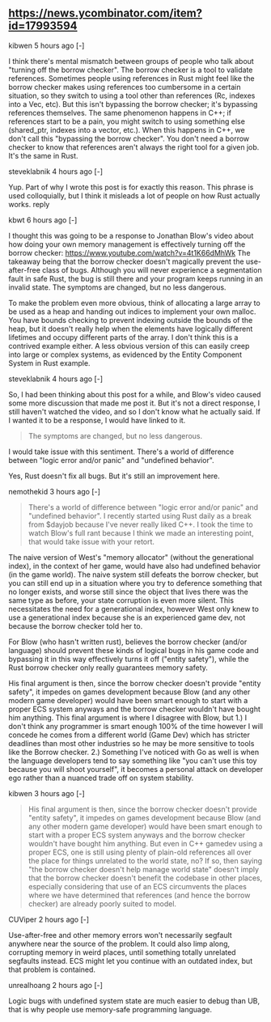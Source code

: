 ## https://news.ycombinator.com/item?id=17993594	

kibwen 5 hours ago [-]

I think there's mental mismatch between groups of people who talk about "turning off the borrow checker". The borrow checker is a tool to validate references. Sometimes people using references in Rust might feel like the borrow checker makes using references too cumbersome in a certain situation, so they switch to using a tool other than references (Rc, indexes into a Vec, etc). But this isn't bypassing the borrow checker; it's bypassing references themselves. The same phenomenon happens in C++; if references start to be a pain, you might switch to using something else (shared_ptr, indexes into a vector, etc.).
When this happens in C++, we don't call this "bypassing the borrow checker". You don't need a borrow checker to know that references aren't always the right tool for a given job. It's the same in Rust.
	
steveklabnik 4 hours ago [-]

Yup. Part of why I wrote this post is for exactly this reason. This phrase is used colloquially, but I think it misleads a lot of people on how Rust actually works.
reply

	
kbwt 6 hours ago [-]

I thought this was going to be a response to Jonathan Blow's video about how doing your own memory management is effectively turning off the borrow checker: https://www.youtube.com/watch?v=4t1K66dMhWk
The takeaway being that the borrow checker doesn't magically prevent the use-after-free class of bugs. Although you will never experience a segmentation fault in safe Rust, the bug is still there and your program keeps running in an invalid state. The symptoms are changed, but no less dangerous.

To make the problem even more obvious, think of allocating a large array to be used as a heap and handing out indices to implement your own malloc. You have bounds checking to prevent indexing outside the bounds of the heap, but it doesn't really help when the elements have logically different lifetimes and occupy different parts of the array. I don't think this is a contrived example either. A less obvious version of this can easily creep into large or complex systems, as evidenced by the Entity Component System in Rust example.

steveklabnik 4 hours ago [-]

So, I had been thinking about this post for a while, and Blow's video caused some more discussion that made me post it. But it's not a direct response, I still haven't watched the video, and so I don't know what he actually said. If I wanted it to be a response, I would have linked to it.
> The symptoms are changed, but no less dangerous.

I would take issue with this sentiment. There's a world of difference between "logic error and/or panic" and "undefined behavior".

Yes, Rust doesn't fix all bugs. But it's still an improvement here.

nemothekid 3 hours ago [-]

>There's a world of difference between "logic error and/or panic" and "undefined behavior".
I recently started using Rust daily as a break from $dayjob because I've never really liked C++. I took the time to watch Blow's full rant because I think we made an interesting point, that would take issue with your retort.

The naive version of West's "memory allocator" (without the generational index), in the context of her game, would have also had undefined behavior (in the game world). The naive system still defeats the borrow checker, but you can still end up in a situation where you try to deference something that no longer exists, and worse still since the object that lives there was the same type as before, your state corruption is even more silent. This necessitates the need for a generational index, however West only knew to use a generational index because she is an experienced game dev, not because the borrow checker told her to.

For Blow (who hasn't written rust), believes the borrow checker (and/or language) should prevent these kinds of logical bugs in his game code and bypassing it in this way effectively turns it off ("entity safety"), while the Rust borrow checker only really guarantees memory safety.

His final argument is then, since the borrow checker doesn't provide "entity safety", it impedes on games development because Blow (and any other modern game developer) would have been smart enough to start with a proper ECS system anyways and the borrow checker wouldn't have bought him anything. This final argument is where I disagree with Blow, but 1.) I don't think any programmer is smart enough 100% of the time however I will concede he comes from a different world (Game Dev) which has stricter deadlines than most other industries so he may be more sensitive to tools like the Borrow checker. 2.) Something I've noticed with Go as well is when the language developers tend to say something like "you can't use this toy because you will shoot yourself", it becomes a personal attack on developer ego rather than a nuanced trade off on system stability.


kibwen 3 hours ago [-]

> His final argument is then, since the borrow checker doesn't provide "entity safety", it impedes on games development because Blow (and any other modern game developer) would have been smart enough to start with a proper ECS system anyways and the borrow checker wouldn't have bought him anything.
But even in C++ gamedev using a proper ECS, one is still using plenty of plain-old references all over the place for things unrelated to the world state, no? If so, then saying "the borrow checker doesn't help manage world state" doesn't imply that the borrow checker doesn't benefit the codebase in other places, especially considering that use of an ECS circumvents the places where we have determined that references (and hence the borrow checker) are already poorly suited to model.

CUViper 2 hours ago [-]

Use-after-free and other memory errors won't necessarily segfault anywhere near the source of the problem. It could also limp along, corrupting memory in weird places, until something totally unrelated segfaults instead.
ECS might let you continue with an outdated index, but that problem is contained.


unrealhoang 2 hours ago [-]

Logic bugs with undefined system state are much easier to debug than UB, that is why people use memory-safe programming language.
